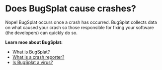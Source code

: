 # Does BugSplat cause crashes?

Nope! BugSplat occurs once a crash has occurred. BugSplat collects data on what caused your crash so those responsible for fixing your software \(the developers\) can quickly do so.

**Learn moe about BugSplat:**

* [What is BugSplat?](../../../about/what-is-bugsplat.md)
* [What is a crash reporter?](what-is-a-crash-reporter.md)
* [Is BugSplat a virus?](is-bugsplat-a-computer-virus.md)

